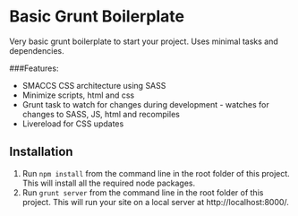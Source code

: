 # Basic Grunt Boilerplate

Very basic grunt boilerplate to start your project. Uses minimal tasks and dependencies.

###Features:

* SMACCS CSS architecture using SASS
* Minimize scripts, html and css
* Grunt task to watch for changes during development - watches for changes to SASS, JS, html and recompiles
* Livereload for CSS updates

## Installation

1. Run `npm install` from the command line in the root folder of this project. This will install all the required node packages.
2. Run `grunt server` from the command line in the root folder of this project. This will run your site on a local server at http://localhost:8000/.
